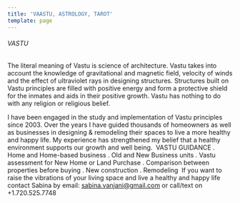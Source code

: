 ```yaml
---
title: 'VAASTU, ASTROLOGY, TAROT'
template: page
---
```

###### VASTU

The literal meaning of Vastu is science of architecture. Vastu takes into account the knowledge of gravitational and magnetic field, velocity of winds and the effect of ultraviolet rays in designing structures. Structures built on Vastu principles are filled with positive energy and form a protective shield for the inmates and aids in their positive growth. Vastu has nothing to do with any religion or religious belief. 

I have been engaged in the study and implementation of Vastu principles since 2003. Over the years I have guided thousands of homeowners as well as businesses in designing & remodeling their spaces to live a more healthy and happy life. My experience has strengthened my belief that a healthy environment supports our growth and well being. 
​
VASTU GUIDANCE 
. Home and Home-based business
. Old and New Business units 
. Vastu assessment for New Home or Land Purchase 
. Comparison between properties before buying 
. New construction
. Remodeling 
​
If you want to raise the vibrations of your living space and live a healthy and happy life contact Sabina by email: sabina.vanjani@gmail.com or call/text on +1.720.525.7748
